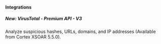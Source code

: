 
#### Integrations
##### New: VirusTotal - Premium API - V3
Analyze suspicious hashes, URLs, domains, and IP addresses (Available from Cortex XSOAR 5.5.0).